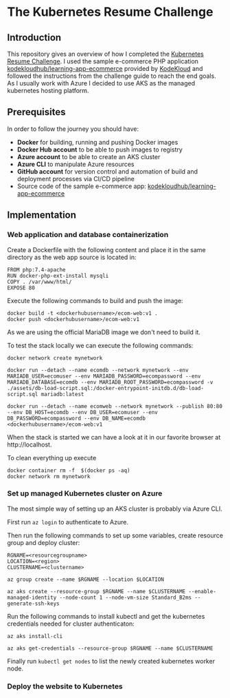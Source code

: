 # The Kubernetes Resume Challenge

## Introduction

This repository gives an overview of how I completed the [Kubernetes Resume Challenge](https://cloudresumechallenge.dev/docs/extensions/kubernetes-challenge/). I used the sample e-commerce PHP application [kodekloudhub/learning-app-ecommerce](https://github.com/kodekloudhub/learning-app-ecommerce) provided by [KodeKloud](https://kodekloud.com/) and followed the instructions from the challenge guide to reach the end goals. As I usually work with Azure I decided to use AKS as the managed kubernetes hosting platform.

## Prerequisites

In order to follow the journey you should have:

- **Docker** for building, running and pushing Docker images
- **Docker Hub account** to be able to push images to registry
- **Azure account** to be able to create an AKS cluster
- **Azure CLI** to manipulate Azure resources
- **GitHub account** for version control and automation of build and deployment processes via CI/CD pipeline
- Source code of the sample e-commerce app: [kodekloudhub/learning-app-ecommerce](https://github.com/kodekloudhub/learning-app-ecommerce)

## Implementation

### Web application and database containerization

Create a Dockerfile with the following content and place it in the same directory as the web app source is located in:

```
FROM php:7.4-apache
RUN docker-php-ext-install mysqli
COPY . /var/www/html/
EXPOSE 80
```

Execute the following commands to build and push the image:

```
docker build -t <dockerhubusername>/ecom-web:v1 .
docker push <dockerhubusername>/ecom-web:v1
```

As we are using the official MariaDB image we don't need to build it. 

To test the stack locally we can execute the following commands:

```
docker network create mynetwork

docker run --detach --name ecomdb --network mynetwork --env MARIADB_USER=ecomuser --env MARIADB_PASSWORD=ecompassword --env MARIADB_DATABASE=ecomdb --env MARIADB_ROOT_PASSWORD=ecompassword -v ./assets/db-load-script.sql:/docker-entrypoint-initdb.d/db-load-script.sql mariadb:latest

docker run --detach --name ecomweb --network mynetwork --publish 80:80 --env DB_HOST=ecomdb --env DB_USER=ecomuser --env DB_PASSWORD=ecompassword --env DB_NAME=ecomdb <dockerhubusername>/ecom-web:v1
```

When the stack is started we can have a look at it in our favorite browser at http://localhost.

To clean everything up execute
```
docker container rm -f  $(docker ps -aq)
docker network rm mynetwork
```

### Set up managed Kubernetes cluster on Azure

The most simple way of setting up an AKS cluster is probably via Azure CLI.

First run `az login` to authenticate to Azure.

Then run the following commands to set up some variables, create resource group and deploy cluster:
```
RGNAME=<resourcegroupname>
LOCATION=<region>
CLUSTERNAME=<clustername>

az group create --name $RGNAME --location $LOCATION
		
az aks create --resource-group $RGNAME --name $CLUSTERNAME --enable-managed-identity --node-count 1 --node-vm-size Standard_B2ms --generate-ssh-keys
```

Run the following commands to install kubectl and get the kubernetes credentials needed for cluster authenticaton:
```
az aks install-cli
		
az aks get-credentials --resource-group $RGNAME --name $CLUSTERNAME
```

Finally run `kubectl get nodes` to list the newly created kubernetes worker node.

### Deploy the website to Kubernetes

